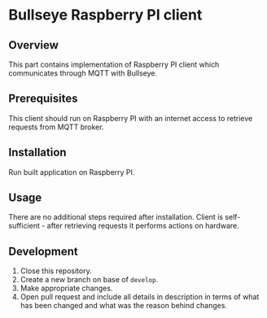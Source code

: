 # Bullseye Raspberry PI client

## Overview

This part contains implementation of Raspberry PI client which communicates through
MQTT with Bullseye.

## Prerequisites

This client should run on Raspberry PI with an internet access to retrieve requests from MQTT broker.

## Installation

Run built application on Raspberry PI.

## Usage

There are no additional steps required after installation. Client is self-sufficient - after retrieving
requests it performs actions on hardware.

## Development

1. Close this repository.
2. Create a new branch on base of `develop`.
3. Make appropriate changes.
4. Open pull request and include all details in description in terms of what has been changed
      and what was the reason behind changes.